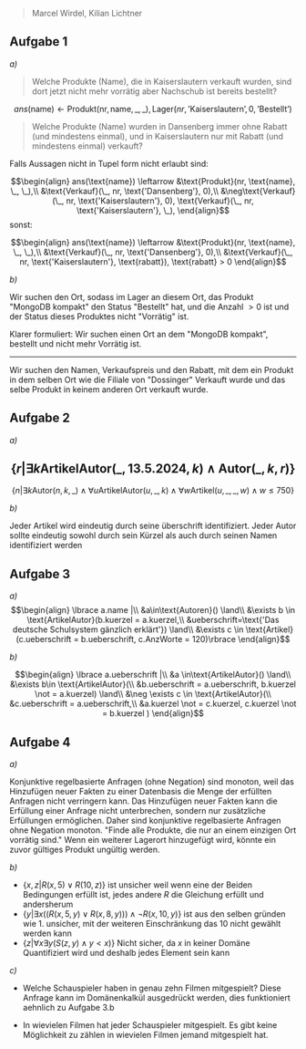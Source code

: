 
> Marcel Wirdel, Kilian Lichtner

## Aufgabe 1

_a)_

> Welche Produkte (Name), die in Kaiserslautern verkauft wurden, sind dort jetzt nicht mehr vorrätig aber Nachschub ist bereits bestellt? 

$$ans(\text{name}) \leftarrow \text{Produkt}(\text{nr}, \text{name}, \_,\_), \text{Lager}(nr, \text{'Kaiserslautern'}, 0, \text{'Bestellt'})$$

> Welche Produkte (Name) wurden in Dansenberg immer ohne Rabatt (und mindestens einmal), und in Kaiserslautern nur mit Rabatt (und mindestens einmal) verkauft?

Falls Aussagen nicht in Tupel form nicht erlaubt sind:

$$\begin{align}
ans(\text{name}) \leftarrow
&\text{Produkt}(nr, \text{name}, \_, \_),\\
&\text{Verkauf}(\_, nr, \text{'Dansenberg'}, 0),\\
&\neg\text{Verkauf}(\_, nr, \text{'Kaiserslautern'}, 0),
\text{Verkauf}(\_, nr, \text{'Kaiserslautern'}, \_),
\end{align}$$
sonst:

$$\begin{align}
ans(\text{name}) \leftarrow
&\text{Produkt}(nr, \text{name}, \_, \_),\\
&\text{Verkauf}(\_, nr, \text{'Dansenberg'}, 0),\\
&\text{Verkauf}(\_, nr, \text{'Kaiserslautern'}, \text{rabatt}), \text{rabatt} > 0
\end{align}$$

_b)_


Wir suchen den Ort, sodass im Lager an diesem Ort, das Produkt "MongoDB kompakt" den Status "Bestellt" hat, und die Anzahl $> 0$ ist und der Status dieses Produktes nicht "Vorrätig" ist.

Klarer formuliert:
Wir suchen einen Ort an dem "MongoDB kompakt", bestellt und nicht mehr Vorrätig ist.

---

Wir suchen den Namen, Verkaufspreis und den Rabatt, mit dem ein Produkt in dem selben Ort wie die Filiale von "Dossinger" Verkauft wurde und das selbe Produkt in keinem anderen Ort verkauft wurde.

## Aufgabe 2

_a)_

$$\lbrace  
r | \exists k\text{ArtikelAutor}(\_,\text{13.5.2024}, k) \land \text{Autor}(\_, k, r)
\rbrace$$
---

$$\lbrace n | \exists k \text{Autor}(n, k, \_) \land \forall u\text{ArtikelAutor}(u,\_, k)\land \forall w\text{Artikel}(u, \_,\_, w)  \land w \le 750\rbrace$$

_b)_

Jeder Artikel wird eindeutig durch seine überschrift identifiziert. Jeder Autor sollte eindeutig sowohl durch sein Kürzel als auch durch seinen Namen identifiziert werden


## Aufgabe 3

_a)_
$$\begin{align}
\lbrace a.name |\\
&a\in\text{Autoren}() \land\\
&\exists b \in \text{ArtikelAutor}(b.kuerzel = a.kuerzel,\\
&ueberschrift=\text{'Das deutsche Schulsystem gänzlich erklärt'}) \land\\
&\exists c \in \text{Artikel}(c.ueberschrift = b.ueberschrift, c.AnzWorte = 120)\rbrace
\end{align}$$

_b)_

$$\begin{align}
\lbrace a.ueberschrift |\\
&a \in\text{ArtikelAutor}() \land\\
&\exists b\in  \text{ArtikelAutor}(\\
&b.ueberschrift = a.ueberschrift, b.kuerzel \not = a.kuerzel) \land\\
&\neg \exists c \in \text{ArtikelAutor}(\\
&c.ueberschrift = a.ueberschrift,\\
&a.kuerzel \not = c.kuerzel, c.kuerzel \not = b.kuerzel )
\end{align}$$

## Aufgabe 4

_a)_

Konjunktive regelbasierte Anfragen (ohne Negation) sind monoton, weil das Hinzufügen neuer Fakten zu einer Datenbasis die Menge der erfüllten Anfragen nicht verringern kann. Das Hinzufügen neuer Fakten kann die Erfüllung einer Anfrage nicht unterbrechen, sondern nur zusätzliche Erfüllungen ermöglichen. Daher sind konjunktive regelbasierte Anfragen ohne Negation monoton.
"Finde alle Produkte, die nur an einem einzigen Ort vorrätig sind." Wenn ein weiterer Lagerort hinzugefügt wird, könnte ein zuvor gültiges Produkt ungültig werden.

_b)_

- $\lbrace x,z | R(x, 5) \lor R(10, z)\rbrace$ ist unsicher weil wenn eine der Beiden Bedingungen erfüllt ist, jedes andere $R$ die Gleichung erfüllt und andersherum
- $\lbrace y | \exists x \left(\left(R(x, 5, y) \lor R(x, 8, y)\right)\right) \land \neg R(x, 10, y)\rbrace$ ist aus den selben gründen wie 1. unsicher, mit der weiteren Einschränkung das 10 nicht gewählt werden kann
- $\lbrace z | \forall x\exists y(S(z, y) \land y < x) \rbrace$ Nicht sicher, da $x$ in keiner Domäne Quantifiziert wird und deshalb jedes Element sein kann

_c)_

- Welche Schauspieler haben in genau zehn Filmen mitgespielt?
Diese Anfrage kann im Domänenkalkül ausgedrückt werden, dies funktioniert aehnlich zu Aufgabe 3.b

- In wievielen Filmen hat jeder Schauspieler mitgespielt.
Es gibt keine Möglichkeit zu zählen in wievielen Filmen jemand mitgespielt hat.